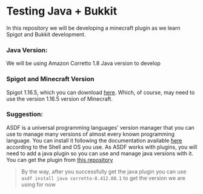# Testing Java + Bukkit

In this repository we will be developing a minecraft plugin as we learn Spigot and Bukkit development.

### Java Version:
We will be using Amazon Corretto 1.8 Java version to develop

### Spigot and Minecraft Version
Spigot 1.16.5, which you can download [here](https://getbukkit.org/get/RD0y91OTotryPrElNQe4ovBLDNweoO5Z).
Which, of course, may need to use the version 1.16.5 version of Minecraft.


### Suggestion:
ASDF is a universal programming languages' version manager that you can use to manage many versions of almost every known programming language. 
You can install it following the documentation available [here](https://asdf-vm.com/guide/getting-started.html) according to the Shell and OS you use.
As ASDF works with plugins, you will need to add a java plugin so you can use and manage java versions with it. You can get the plugin from [this repository](https://github.com/halcyon/asdf-java)
> By the way, after you successfully get the java plugin you can use `asdf install java corretto-8.412.08.1` to get the version we are using for now